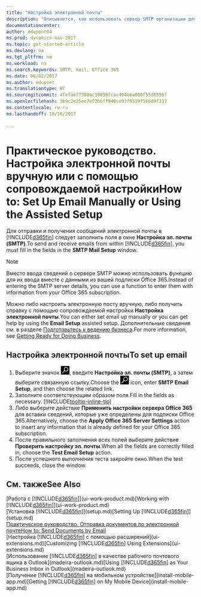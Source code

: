 ```yaml
---
title: "Настройка электронной почты"
description: "Описывается, как использовать сервер SMTP организации для отправки и получения сообщений электронной почты в Dynamics NAV либо как использовать настройки сервера электронной почты, созданные в подписке Office 365."
documentationcenter: 
author: edupont04
ms.prod: dynamics-nav-2017
ms.topic: get-started-article
ms.devlang: na
ms.tgt_pltfrm: na
ms.workload: na
ms.search.keywords: SMTP, mail, Office 365
ms.date: 06/02/2017
ms.author: edupont
ms.translationtype: HT
ms.sourcegitcommit: 4fefaef7380ac10836fcac404eea006f55d8556f
ms.openlocfilehash: 3b9c2e25ee7ef2b6ff940ce93f9519f566d9f337
ms.contentlocale: ru-ru
ms.lasthandoff: 10/16/2017

---
```

# <a name="how-to-set-up-email-manually-or-using-the-assisted-setup"></a><span data-ttu-id="ac701-103">Практическое руководство. Настройка электронной почты вручную или с помощью сопровождаемой настройки</span><span class="sxs-lookup"><span data-stu-id="ac701-103">How to: Set Up Email Manually or Using the Assisted Setup</span></span>
<span data-ttu-id="ac701-104">Для отправки и получения сообщений электронной почты в [!INCLUDE[d365fin](includes/d365fin_md.md)] следует заполнить поля в окне **Настройка эл. почты (SMTP)**.</span><span class="sxs-lookup"><span data-stu-id="ac701-104">To send and receive emails from within [!INCLUDE[d365fin](includes/d365fin_md.md)], you must fill in the fields in the **SMTP Mail Setup** window.</span></span>

> [!NOTE]  
>   <span data-ttu-id="ac701-105">Вместо ввода сведений о сервере SMTP можно использовать функцию для их ввода вместе с данными из вашей подписки Office 365.</span><span class="sxs-lookup"><span data-stu-id="ac701-105">Instead of entering the SMTP server details, you can use a function to enter them with information from your Office 365 subscription.</span></span>

<span data-ttu-id="ac701-106">Можно либо настроить электронную посту вручную, либо получить справку с помощью сопровождаемой настройки **Настройка электронной почты**.</span><span class="sxs-lookup"><span data-stu-id="ac701-106">You can either set email up manually or you can get help by using the **Email Setup** assisted setup.</span></span> <span data-ttu-id="ac701-107">Дополнительные сведения см. в разделе [Подготовьтесь к ведению бизнеса](ui-get-ready-business.md).</span><span class="sxs-lookup"><span data-stu-id="ac701-107">For more information, see [Getting Ready for Doing Business](ui-get-ready-business.md).</span></span>  

## <a name="to-set-up-email"></a><span data-ttu-id="ac701-108">Настройка электронной почты</span><span class="sxs-lookup"><span data-stu-id="ac701-108">To set up email</span></span>
1. <span data-ttu-id="ac701-109">Выберите значок ![Поиск страницы или отчета](media/ui-search/search_small.png "Значок поиска страницы или отчета"), введите **Настройка эл. почты (SMTP)**, а затем выберите связанную ссылку.</span><span class="sxs-lookup"><span data-stu-id="ac701-109">Choose the ![Search for Page or Report](media/ui-search/search_small.png "Search for Page or Report icon") icon, enter **SMTP Email Setup**, and then choose the related link.</span></span>
2. <span data-ttu-id="ac701-110">Заполните соответствующим образом поля.</span><span class="sxs-lookup"><span data-stu-id="ac701-110">Fill in the fields as necessary.</span></span> [!INCLUDE[tooltip-inline-tip](includes/tooltip-inline-tip_md.md)]
3. <span data-ttu-id="ac701-111">Либо выберите действие **Применить настройки сервера Office 365** для вставки сведений, которые уже определены для подписки Office 365.</span><span class="sxs-lookup"><span data-stu-id="ac701-111">Alternatively, choose the **Apply Office 365 Server Settings** action to insert any information that is already defined for your Office 365 subscription.</span></span>
4. <span data-ttu-id="ac701-112">После правильного заполнения всех полей выберите действие **Проверить настройку эл. почты**.</span><span class="sxs-lookup"><span data-stu-id="ac701-112">When all the fields are correctly filled in, choose the **Test Email Setup** action.</span></span>
5. <span data-ttu-id="ac701-113">После успешного выполнения теста закройте окно.</span><span class="sxs-lookup"><span data-stu-id="ac701-113">When the test succeeds, close the window.</span></span>

## <a name="see-also"></a><span data-ttu-id="ac701-114">См. также</span><span class="sxs-lookup"><span data-stu-id="ac701-114">See Also</span></span>  
<span data-ttu-id="ac701-115">[Работа с [!INCLUDE[d365fin](includes/d365fin_md.md)]](ui-work-product.md)</span><span class="sxs-lookup"><span data-stu-id="ac701-115">[Working with [!INCLUDE[d365fin](includes/d365fin_md.md)]](ui-work-product.md)</span></span>  
<span data-ttu-id="ac701-116">[Установка [!INCLUDE[d365fin](includes/d365fin_md.md)]](setup.md)</span><span class="sxs-lookup"><span data-stu-id="ac701-116">[Setting Up [!INCLUDE[d365fin](includes/d365fin_md.md)]](setup.md)</span></span>  
[<span data-ttu-id="ac701-117">Практическое руководство. Отправка документов по электронной почте</span><span class="sxs-lookup"><span data-stu-id="ac701-117">How to: Send Documents by Email</span></span>](ui-how-send-documents-email.md)  
<span data-ttu-id="ac701-118">[Настройка [!INCLUDE[d365fin](includes/d365fin_md.md)] с помощью расширений](ui-extensions.md)</span><span class="sxs-lookup"><span data-stu-id="ac701-118">[Customizing [!INCLUDE[d365fin](includes/d365fin_md.md)] Using Extensions](ui-extensions.md)</span></span>  
<span data-ttu-id="ac701-119">[Использование [!INCLUDE[d365fin](includes/d365fin_md.md)] в качестве рабочего почтового ящика в Outlook](madeira-outlook.md)</span><span class="sxs-lookup"><span data-stu-id="ac701-119">[Using [!INCLUDE[d365fin](includes/d365fin_md.md)] as Your Business Inbox in Outlook](madeira-outlook.md)</span></span>  
<span data-ttu-id="ac701-120">[Получение [!INCLUDE[d365fin](includes/d365fin_md.md)] на мобильном устройстве](install-mobile-app.md)</span><span class="sxs-lookup"><span data-stu-id="ac701-120">[Getting [!INCLUDE[d365fin](includes/d365fin_md.md)] on My Mobile Device](install-mobile-app.md)</span></span>

